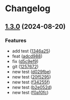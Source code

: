 # Changelog

## [1.3.0](https://github.com/psych-ds/psychds-validator/compare/v1.2.0...v1.3.0) (2024-08-20)


### Features

* add test ([1346a25](https://github.com/psych-ds/psychds-validator/commit/1346a255032e2473ca4c8e8c65b9a7e9617461e8))
* feat ([adcd988](https://github.com/psych-ds/psychds-validator/commit/adcd9888fd830fd2c594b2810d917f3e466b4d6f))
* fix ([d5c9ef9](https://github.com/psych-ds/psychds-validator/commit/d5c9ef9263c34e9dd7df03aee31e91c518d1cf13))
* git ([1257672](https://github.com/psych-ds/psychds-validator/commit/1257672fca26ef6cbf7c6b2ce6b98e5c04c33528))
* new test ([d029fbe](https://github.com/psych-ds/psychds-validator/commit/d029fbe421184e3f06311390b0d4a220fc2f7b66))
* new test ([20f5295](https://github.com/psych-ds/psychds-validator/commit/20f5295819db9dd52cd5ff9c58c5316c7911f9a3))
* new test ([f34255f](https://github.com/psych-ds/psychds-validator/commit/f34255ff607712d70a41c305d4a6d076300fd350))
* new test ([b2e052d](https://github.com/psych-ds/psychds-validator/commit/b2e052dc0ed7a339fefe3db1074c3400ed831d82))
* new test ([f0a10fc](https://github.com/psych-ds/psychds-validator/commit/f0a10fce24aaa40ac5626fa6dc0d0518b60d594c))
